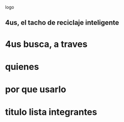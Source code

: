 
logo

## 4us, el tacho de reciclaje inteligente 

# 4us busca, a traves

# quienes

# por que usarlo

# titulo lista integrantes
